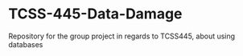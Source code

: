 # TCSS-445-Data-Damage
Repository for the group project in regards to TCSS445, about using databases
